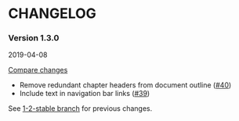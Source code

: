 # CHANGELOG

### Version 1.3.0

2019-04-08

[Compare changes](https://github.com/codevise/pageflow-progress-navigation-bar/compare/1-2-stable...v1.3.0)

- Remove redundant chapter headers from document outline
  ([#40](https://github.com/codevise/pageflow-progress-navigation-bar/pull/40))
- Include text in navigation bar links
  ([#39](https://github.com/codevise/pageflow-progress-navigation-bar/pull/39))

See
[1-2-stable branch](https://github.com/codevise/pageflow-progress-navigation-bar/blob/1-2-stable/CHANGELOG.md)
for previous changes.
